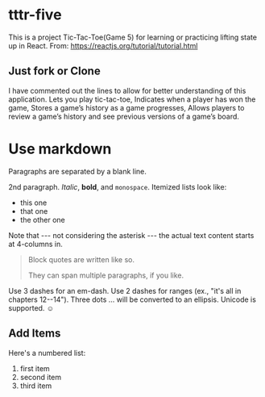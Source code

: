 # tttr-five

This is a project Tic-Tac-Toe(Game 5) for learning or practicing lifting state up in React.
From: https://reactjs.org/tutorial/tutorial.html

## Just fork or Clone

I have commented out the lines to allow for better understanding of this application.
Lets you play tic-tac-toe,
Indicates when a player has won the game,
Stores a game’s history as a game progresses,
Allows players to review a game’s history and see previous versions of a game’s board.

# Use markdown

Paragraphs are separated by a blank line.

2nd paragraph. _Italic_, **bold**, and `monospace`. Itemized lists
look like:

- this one
- that one
- the other one

Note that --- not considering the asterisk --- the actual text
content starts at 4-columns in.

> Block quotes are
> written like so.
>
> They can span multiple paragraphs,
> if you like.

Use 3 dashes for an em-dash. Use 2 dashes for ranges (ex., "it's all
in chapters 12--14"). Three dots ... will be converted to an ellipsis.
Unicode is supported. ☺

## Add Items

Here's a numbered list:

1.  first item
2.  second item
3.  third item
